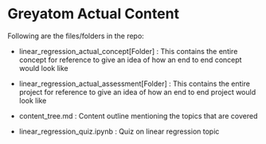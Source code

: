 # Greyatom Actual Content

Following are the files/folders in the repo:

- linear_regression_actual_concept[Folder] : This contains the entire concept for reference to give an idea of how an end to end concept would look like

- linear_regression_actual_assessment[Folder] : This contains the entire project for reference to give an idea of how an end to end project would look like

- content_tree.md : Content outline mentioning the topics that are covered

- linear_regression_quiz.ipynb : Quiz on linear regression topic
